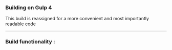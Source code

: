 ### Building on Gulp 4

This build is reassigned for a more convenient and most importantly readable code 

---
### Build functionality :

